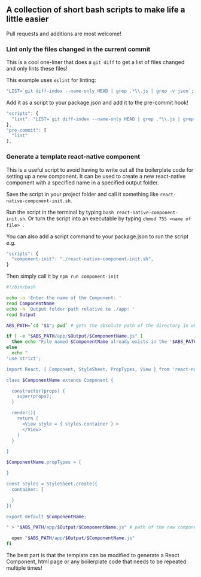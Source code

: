 ## A collection of short bash scripts to make life a little easier

Pull requests and additions are most welcome!

### Lint only the files changed in the current commit

This is a cool one-liner that does a `git diff` to get a list of files changed and only lints these files!

This example uses `eslint` for linting:

```js
"LIST=`git diff-index --name-only HEAD | grep .*\\.js | grep -v json`; if [ \"$LIST\" ]; then eslint $LIST; fi"
```
Add it as a script to your package.json and add it to the pre-commit hook!


```js
"scripts": {
  "lint": "LIST=`git diff-index --name-only HEAD | grep .*\\.js | grep -v json`; if [ \"$LIST\" ]; then eslint $LIST; fi",
},
"pre-commit": [
  "lint"
],
```


### Generate a template react-native component

This is a useful script to avoid having to write out all the boilerplate code for setting up a new component.  It can be used to create a new react-native component with a specified name in a specified output folder.

Save the script in your project folder and call it something like `react-native-component-init.sh`.

Run the script in the terminal by typing `bash react-native-component-init.sh`. Or turn the script into an executable by typing `chmod 755 <name of file> `.

You can also add a script command to your package.json to run the script e.g.

```js
"scripts": {
  "component-init": "./react-native-component-init.sh",
}
```

Then simply call it by `npm run component-init`

```bash
#!/bin/bash

echo -n 'Enter the name of the Component: '
read ComponentName
echo -n 'Output folder path relative to ./app: '
read Output

ABS_PATH=`cd "$1"; pwd` # gets the absolute path of the directory in which the script is saved

if [ -e "$ABS_PATH/app/$Output/$ComponentName.js" ]
  then echo "File named $ComponentName already exists in the '$ABS_PATH/app/$Output/' folder"
else
  echo "
'use strict';

import React, { Component, StyleSheet, PropTypes, View } from 'react-native';

class $ComponentName extends Component {

  constructor(props) {
    super(props);
  }

  render(){
    return (
      <View style = { styles.container } >
      </View>
    )
  }

}

$ComponentName.propTypes = {

}

const styles = StyleSheet.create({
  container: {

  }
})

export default $ComponentName;

" > "$ABS_PATH/app/$Output/$ComponentName.js" # path of the new component - modify this as necessary

  open "$ABS_PATH/app/$Output/$ComponentName.js"
fi

```

The best part is that the template can be modified to generate a React Component, html page or any boilerplate code that needs to be repeated multiple times!

